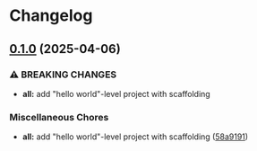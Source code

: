 # Changelog

## [0.1.0](https://github.com/tkk2112/zmux/compare/v0.0.1...v0.1.0) (2025-04-06)


### ⚠ BREAKING CHANGES

* **all:** add "hello world"-level project with scaffolding

### Miscellaneous Chores

* **all:** add "hello world"-level project with scaffolding ([58a9191](https://github.com/tkk2112/zmux/commit/58a9191f65760ee338214f97c388a405ecb678f0))
